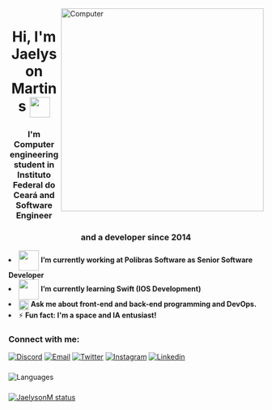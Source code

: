 <img src="https://i.imgur.com/PUPMTop.gif" width="400" align="right" alt="Computer">
<h1 align="center">Hi, I'm Jaelyson Martins <img width="40" align="center" src="https://raw.githubusercontent.com/kaueMarques/kaueMarques/master/hi.gif"></h1>
<h3 align="center">I'm Computer engineering student in Instituto Federal do Ceará and Software Engineer</h3>
<h3 align="center">and a developer since 2014</h3>


<li align="left"><img align="center" width="40" src="https://cdn.dribbble.com/users/4706493/screenshots/12030660/media/28c94bdba213eece520cc42e958078f9.gif"> <strong>I’m currently working at Polibras Software as Senior Software Developer</strong></li>
<li align="left"><img align="center" width="40" src="https://pro2-bar-s3-cdn-cf.myportfolio.com/39d6472b8673d0fa5bf265b5b08caebc/be1a760a-e546-4411-950c-91794b07930a_rw_600.gif"> <strong>I’m currently learning Swift (IOS Development)</strong></li>
<li align="left"><img align="center" width="20" src="http://fulltimetrade.com.br/wp-content/uploads/2020/08/source.gif"> <strong>Ask me about front-end and back-end programming and DevOps.</strong></li>
<li align="left">⚡ <strong>Fun fact: I'm a space and IA entusiast!</strong></li>

### Connect with me:
[![Discord](https://img.shields.io/badge/Discord-7289DA?style=for-the-badge&logo=discord&logoColor=white)](https://discord.com/users/280474473856237569)
[![Email](https://img.shields.io/badge/Email-0078D4?style=for-the-badge&logo=microsoft-outlook&logoColor=white)](mailto:jaelysonmartins@gmail.com?subject=Hello%22)
[![Twitter](https://img.shields.io/badge/Twitter-1DA1F2?style=for-the-badge&logo=twitter&logoColor=white)](https://twitter.com/JaelysonMartins)
[![Instagram](https://img.shields.io/badge/INSTAGRAM-E1306C?style=for-the-badge&logo=instagram&logoColor=white)](https://www.instagram.com/jaelysonm/)
[![Linkedin](https://img.shields.io/badge/LINKEDIN-0e76a8?style=for-the-badge&logo=linkedin&logoColor=white)](https://www.linkedin.com/in/jaelyson-martins-2470b6195/)
###
![Languages](https://github-readme-stats.vercel.app/api/top-langs/?username=JaelysonM&layout=compact&theme=dracula&hide_title=true&langs_count=10)

###

[![JaelysonM status](https://github-readme-stats.vercel.app/api?username=JaelysonM&layout=compact&theme=tokyonight&hide_title=true&show_icons=true&count_private=true)](https://github.com/JaelysonM/)
